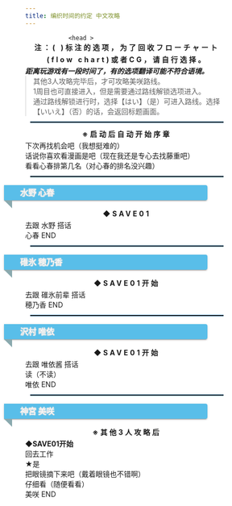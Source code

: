 ```yaml
---
title: 编织时间的约定 中文攻略
---
```


                <head >

<style>

	html{overflow-x:hidden;background-color:#fff}blockquote,body,button,dd,dl,figure,h1,h2,h3,h4,h5,h6,input,p,pre{margin:0;-webkit-text-size-adjust:100%;-webkit-font-smoothing:subpixel-antialiased}*,:after,:before{box-sizing:border-box}.topic-content{position:relative;padding:35px;min-height:100px;border:none;background:#f6f6f6}h2{position:relative;display:inline-block;margin-left:-42px;padding:7px 11px 7px 32px;width:100%;border-color:#8aa9ae;border-radius:0 4px 4px 0;background-color:#59bee9;box-shadow:0 2px 2px 0 rgba(0,0,0,.14),0 3px 1px -2px rgba(0,0,0,.2),0 1px 5px 0 rgba(0,0,0,.12);color:#f8f8f8;font-size:16px;line-height:1;transition:all .3s;margin-top:5px;text-shadow:#9c9c9c 0 0 1px,#fffffb 0 0 1px,#fffffb 0 0 2px;margin-bottom:15px;font-weight:700}h2:after{position:absolute;top:100%;left:0;width:0;height:0;border-top:0 solid transparent;border-right-width:1em;border-right-style:solid;border-right-color:inherit;border-bottom:1em solid transparent;border-left:0 solid transparent;content:""}h2:hover{box-shadow:0 2px 2px 0 rgba(0,0,0,.2),0 3px 2px -2px rgba(0,0,0,.2),0 2px 6px 0 rgba(0,0,0,.2);transform:translateY(-1px)}.this_hr{margin:10px;border-top:4px double #a4d8fa;border-bottom:none;text-align:center}.this_hr:after{content:'\002665';display:inline-block;position:relative;top:-15px;padding:0 10px;background:#f6f6f6;color:#a4d8fa;font-size:18px}.this_content{font-weight:700;text-align:center;letter-spacing:4px;line-height:1.5rem}

</style>

</head>



<p class="this_content">注：( )标注的选项，为了回收フローチャート (flow chart)或者CG，请自行选择。

<strong><em>距离玩游戏有一段时间了，有的选项翻译可能不符合语境。</em></strong>





<blockquote>其他3人攻略完毕后，才可攻略美咲路线。

1周目也可直接进入，但是需要通过路线解锁选项进入。

通过路线解锁进行时，选择【はい】（是）可进入路线。选择【いいえ】（否）的话，会返回标题画面。</blockquote>



<hr class="this_hr" />

<p class="this_content">※启动后自动开始序章

下次再找机会吧（我想挺难的）

话说你喜欢看漫画是吧（现在我还是专心去找藤重吧）

看看心春排第几名（对心春的排名没兴趣）

<hr class="this_hr" />

<h2>水野 心春</h2>



<p class="this_content">◆<strong>SAVE01</strong>

去跟 水野 搭话

心春 END



<hr class="this_hr" />

<h2>碓氷 穂乃香</h2>

<p class="this_content"><strong>◆SAVE01开始</strong>

去跟 碓氷前辈 搭话

穂乃香 END



<hr class="this_hr" />

<h2>沢村 唯依</h2>

<p class="this_content">◆<strong>SAVE01开始</strong>

去跟 唯依酱 搭话

读（不读）

唯依 END



<hr class="this_hr" />

<h2>神宮 美咲</h2>

<p class="this_content">※<strong>其他3人攻略后</strong>

◆<strong>SAVE01开始</strong>

回去工作

★是

把眼镜摘下来吧（戴着眼镜也不错啊）

仔细看（随便看看）

美咲 END


              

